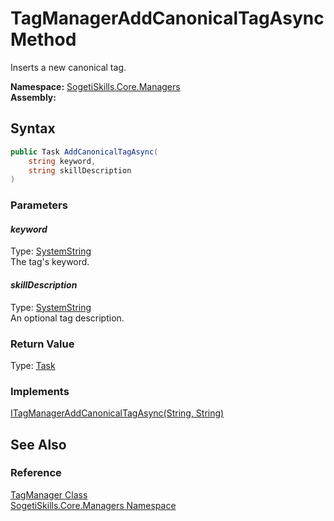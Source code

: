 TagManagerAddCanonicalTagAsync Method
=====================================
Inserts a new canonical tag.

**Namespace:** [SogetiSkills.Core.Managers][1]  
**Assembly:**

Syntax
------

```csharp
public Task AddCanonicalTagAsync(
	string keyword,
	string skillDescription
)
```

### Parameters

#### *keyword*
Type: [SystemString][2]  
The tag's keyword.

#### *skillDescription*
Type: [SystemString][2]  
An optional tag description.

### Return Value
Type: [Task][3]
### Implements
[ITagManagerAddCanonicalTagAsync(String, String)][4]  


See Also
--------

### Reference
[TagManager Class][5]  
[SogetiSkills.Core.Managers Namespace][1]  

[1]: ../README.md
[2]: http://msdn.microsoft.com/en-us/library/s1wwdcbf
[3]: http://msdn.microsoft.com/en-us/library/dd235678
[4]: ../ITagManager/AddCanonicalTagAsync.md
[5]: README.md